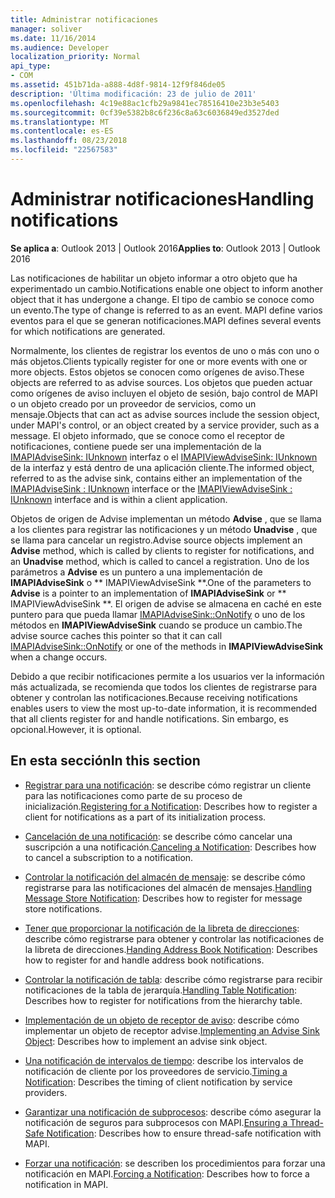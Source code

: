 ```yaml
---
title: Administrar notificaciones
manager: soliver
ms.date: 11/16/2014
ms.audience: Developer
localization_priority: Normal
api_type:
- COM
ms.assetid: 451b71da-a888-4d8f-9814-12f9f846de05
description: 'Última modificación: 23 de julio de 2011'
ms.openlocfilehash: 4c19e88ac1cfb29a9841ec78516410e23b3e5403
ms.sourcegitcommit: 0cf39e5382b8c6f236c8a63c6036849ed3527ded
ms.translationtype: MT
ms.contentlocale: es-ES
ms.lasthandoff: 08/23/2018
ms.locfileid: "22567583"
---
```

# <a name="handling-notifications"></a><span data-ttu-id="7484c-103">Administrar notificaciones</span><span class="sxs-lookup"><span data-stu-id="7484c-103">Handling notifications</span></span>

<span data-ttu-id="7484c-104">**Se aplica a**: Outlook 2013 | Outlook 2016</span><span class="sxs-lookup"><span data-stu-id="7484c-104">**Applies to**: Outlook 2013 | Outlook 2016</span></span> 
  
<span data-ttu-id="7484c-105">Las notificaciones de habilitar un objeto informar a otro objeto que ha experimentado un cambio.</span><span class="sxs-lookup"><span data-stu-id="7484c-105">Notifications enable one object to inform another object that it has undergone a change.</span></span> <span data-ttu-id="7484c-106">El tipo de cambio se conoce como un evento.</span><span class="sxs-lookup"><span data-stu-id="7484c-106">The type of change is referred to as an event.</span></span> <span data-ttu-id="7484c-107">MAPI define varios eventos para el que se generan notificaciones.</span><span class="sxs-lookup"><span data-stu-id="7484c-107">MAPI defines several events for which notifications are generated.</span></span> 
  
<span data-ttu-id="7484c-108">Normalmente, los clientes de registrar los eventos de uno o más con uno o más objetos.</span><span class="sxs-lookup"><span data-stu-id="7484c-108">Clients typically register for one or more events with one or more objects.</span></span> <span data-ttu-id="7484c-109">Estos objetos se conocen como orígenes de aviso.</span><span class="sxs-lookup"><span data-stu-id="7484c-109">These objects are referred to as advise sources.</span></span> <span data-ttu-id="7484c-110">Los objetos que pueden actuar como orígenes de aviso incluyen el objeto de sesión, bajo control de MAPI o un objeto creado por un proveedor de servicios, como un mensaje.</span><span class="sxs-lookup"><span data-stu-id="7484c-110">Objects that can act as advise sources include the session object, under MAPI's control, or an object created by a service provider, such as a message.</span></span> <span data-ttu-id="7484c-111">El objeto informado, que se conoce como el receptor de notificaciones, contiene puede ser una implementación de la [IMAPIAdviseSink: IUnknown](imapiadvisesinkiunknown.md) interfaz o el [IMAPIViewAdviseSink: IUnknown](imapiviewadvisesinkiunknown.md) de la interfaz y está dentro de una aplicación cliente.</span><span class="sxs-lookup"><span data-stu-id="7484c-111">The informed object, referred to as the advise sink, contains either an implementation of the [IMAPIAdviseSink : IUnknown](imapiadvisesinkiunknown.md) interface or the [IMAPIViewAdviseSink : IUnknown](imapiviewadvisesinkiunknown.md) interface and is within a client application.</span></span> 
  
<span data-ttu-id="7484c-112">Objetos de origen de Advise implementan un método **Advise** , que se llama a los clientes para registrar las notificaciones y un método **Unadvise** , que se llama para cancelar un registro.</span><span class="sxs-lookup"><span data-stu-id="7484c-112">Advise source objects implement an **Advise** method, which is called by clients to register for notifications, and an **Unadvise** method, which is called to cancel a registration.</span></span> <span data-ttu-id="7484c-113">Uno de los parámetros a **Advise** es un puntero a una implementación de **IMAPIAdviseSink** o ** IMAPIViewAdviseSink **.</span><span class="sxs-lookup"><span data-stu-id="7484c-113">One of the parameters to **Advise** is a pointer to an implementation of **IMAPIAdviseSink** or ** IMAPIViewAdviseSink **.</span></span> <span data-ttu-id="7484c-114">El origen de advise se almacena en caché en este puntero para que pueda llamar [IMAPIAdviseSink::OnNotify](imapiadvisesink-onnotify.md) o uno de los métodos en **IMAPIViewAdviseSink** cuando se produce un cambio.</span><span class="sxs-lookup"><span data-stu-id="7484c-114">The advise source caches this pointer so that it can call [IMAPIAdviseSink::OnNotify](imapiadvisesink-onnotify.md) or one of the methods in **IMAPIViewAdviseSink** when a change occurs.</span></span> 
  
<span data-ttu-id="7484c-115">Debido a que recibir notificaciones permite a los usuarios ver la información más actualizada, se recomienda que todos los clientes de registrarse para obtener y controlan las notificaciones.</span><span class="sxs-lookup"><span data-stu-id="7484c-115">Because receiving notifications enables users to view the most up-to-date information, it is recommended that all clients register for and handle notifications.</span></span> <span data-ttu-id="7484c-116">Sin embargo, es opcional.</span><span class="sxs-lookup"><span data-stu-id="7484c-116">However, it is optional.</span></span>
  
## <a name="in-this-section"></a><span data-ttu-id="7484c-117">En esta sección</span><span class="sxs-lookup"><span data-stu-id="7484c-117">In this section</span></span>

- <span data-ttu-id="7484c-118">[Registrar para una notificación](registering-for-a-notification.md): se describe cómo registrar un cliente para las notificaciones como parte de su proceso de inicialización.</span><span class="sxs-lookup"><span data-stu-id="7484c-118">[Registering for a Notification](registering-for-a-notification.md): Describes how to register a client for notifications as a part of its initialization process.</span></span>
    
- <span data-ttu-id="7484c-119">[Cancelación de una notificación](canceling-a-notification.md): se describe cómo cancelar una suscripción a una notificación.</span><span class="sxs-lookup"><span data-stu-id="7484c-119">[Canceling a Notification](canceling-a-notification.md): Describes how to cancel a subscription to a notification.</span></span>
    
- <span data-ttu-id="7484c-120">[Controlar la notificación del almacén de mensaje](handling-message-store-notification.md): se describe cómo registrarse para las notificaciones del almacén de mensajes.</span><span class="sxs-lookup"><span data-stu-id="7484c-120">[Handling Message Store Notification](handling-message-store-notification.md): Describes how to register for message store notifications.</span></span>
    
- <span data-ttu-id="7484c-121">[Tener que proporcionar la notificación de la libreta de direcciones](handing-address-book-notification.md): describe cómo registrarse para obtener y controlar las notificaciones de la libreta de direcciones.</span><span class="sxs-lookup"><span data-stu-id="7484c-121">[Handing Address Book Notification](handing-address-book-notification.md): Describes how to register for and handle address book notifications.</span></span>
    
- <span data-ttu-id="7484c-122">[Controlar la notificación de tabla](handling-table-notification.md): describe cómo registrarse para recibir notificaciones de la tabla de jerarquía.</span><span class="sxs-lookup"><span data-stu-id="7484c-122">[Handling Table Notification](handling-table-notification.md): Describes how to register for notifications from the hierarchy table.</span></span>
    
- <span data-ttu-id="7484c-123">[Implementación de un objeto de receptor de aviso](implementing-an-advise-sink-object.md): describe cómo implementar un objeto de receptor advise.</span><span class="sxs-lookup"><span data-stu-id="7484c-123">[Implementing an Advise Sink Object](implementing-an-advise-sink-object.md): Describes how to implement an advise sink object.</span></span>
    
- <span data-ttu-id="7484c-124">[Una notificación de intervalos de tiempo](timing-a-notification.md): describe los intervalos de notificación de cliente por los proveedores de servicio.</span><span class="sxs-lookup"><span data-stu-id="7484c-124">[Timing a Notification](timing-a-notification.md): Describes the timing of client notification by service providers.</span></span>
    
- <span data-ttu-id="7484c-125">[Garantizar una notificación de subprocesos](ensuring-a-thread-safe-notification.md): describe cómo asegurar la notificación de seguros para subprocesos con MAPI.</span><span class="sxs-lookup"><span data-stu-id="7484c-125">[Ensuring a Thread-Safe Notification](ensuring-a-thread-safe-notification.md): Describes how to ensure thread-safe notification with MAPI.</span></span>
    
- <span data-ttu-id="7484c-126">[Forzar una notificación](forcing-a-notification.md): se describen los procedimientos para forzar una notificación en MAPI.</span><span class="sxs-lookup"><span data-stu-id="7484c-126">[Forcing a Notification](forcing-a-notification.md): Describes how to force a notification in MAPI.</span></span>
    

